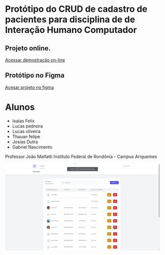 
# Protótipo do CRUD de cadastro de pacientes para disciplina de de Interação Humano Computador

## Projeto online.

[Acessar demostração on-line](https://hospital.erecibos.com.br/login)

## Protótipo no Figma
[Acesar projeto no figma](https://www.figma.com/file/GAzYkuuMa2NHkVUp5sfGos/Hospital?node-id=0%3A1&t=yyis839mufcCkzcm-0)

# Alunos
- Isaias Felix
- Lucas pedreira
- Lucas oliveira
- Thauan felipe
- Josias Dutra
- Gabriel Nascimento

Professor João Malfatti
Instituto Federal de Rondônia - Campus Ariquemes

![Print do projeto](https://raw.githubusercontent.com/LucasVital/hospital/main/print.png)
